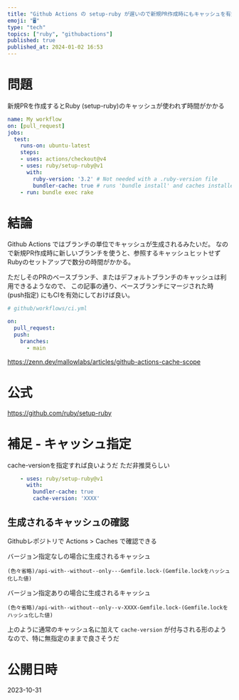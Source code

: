```yaml
---
title: "Github Actions の setup-ruby が遅いので新規PR作成時にもキャッシュを有効にする"
emoji: "🖥"
type: "tech"
topics: ["ruby", "githubactions"]
published: true
published_at: 2024-01-02 16:53
---
```


# 問題

新規PRを作成するとRuby (setup-ruby)のキャッシュが使われず時間がかかる

```yml
name: My workflow
on: [pull_request]
jobs:
  test:
    runs-on: ubuntu-latest
    steps:
    - uses: actions/checkout@v4
    - uses: ruby/setup-ruby@v1
      with:
        ruby-version: '3.2' # Not needed with a .ruby-version file
        bundler-cache: true # runs 'bundle install' and caches installed gems automatically
    - run: bundle exec rake
```

# 結論

Github Actions ではブランチの単位でキャッシュが生成されるみたいだ。
なので新規PR作成時に新しいブランチを使うと、参照するキャッシュヒットせずRubyのセットアップで数分の時間がかかる。

ただしそのPRのベースブランチ、またはデフォルトブランチのキャッシュは利用できるようなので、
この記事の通り、ベースブランチにマージされた時 (push指定) にもCIを有効にしておけば良い。


```yml
# github/workflows/ci.yml

on:
  pull_request:
  push:
    branches:
      - main
```

https://zenn.dev/mallowlabs/articles/github-actions-cache-scope

# 公式

https://github.com/ruby/setup-ruby

# 補足 -  キャッシュ指定

cache-versionを指定すれば良いようだ
ただ非推奨らしい

```yml
    - uses: ruby/setup-ruby@v1
      with:
        bundler-cache: true
        cache-version: 'XXXX'
```

## 生成されるキャッシュの確認

Githubレポジトリで Actions > Caches で確認できる


バージョン指定なしの場合に生成されるキャッシュ

```
(色々省略)/api-with--without--only---Gemfile.lock-(Gemfile.lockをハッシュ化した値)
```

バージョン指定ありの場合に生成されるキャッシュ

```
(色々省略)/api-with--without--only--v-XXXX-Gemfile.lock-(Gemfile.lockをハッシュ化した値)
```

上のように通常のキャッシュ名に加えて `cache-version` が付与される形のようなので、特に無指定のままで良さそうだ


# 公開日時

2023-10-31
